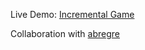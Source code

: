 Live Demo: [Incremental Game](https://pavlidin.github.io/FirstIncrementalGame)

Collaboration with [abregre](https://github.com/abregre)
